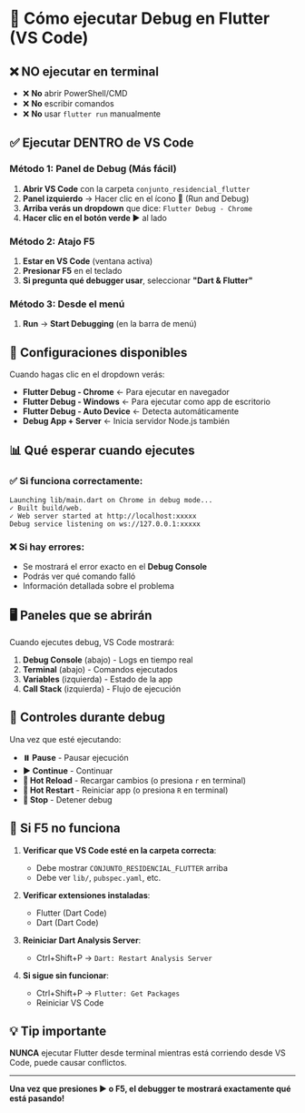 # 🐛 Cómo ejecutar Debug en Flutter (VS Code)

## ❌ NO ejecutar en terminal
- ❌ **No** abrir PowerShell/CMD
- ❌ **No** escribir comandos
- ❌ **No** usar `flutter run` manualmente

## ✅ Ejecutar DENTRO de VS Code

### **Método 1: Panel de Debug (Más fácil)**

1. **Abrir VS Code** con la carpeta `conjunto_residencial_flutter`
2. **Panel izquierdo** → Hacer clic en el ícono **🐛** (Run and Debug)
3. **Arriba verás un dropdown** que dice: `Flutter Debug - Chrome`
4. **Hacer clic en el botón verde ▶️** al lado

### **Método 2: Atajo F5**

1. **Estar en VS Code** (ventana activa)
2. **Presionar F5** en el teclado
3. **Si pregunta qué debugger usar**, seleccionar **"Dart & Flutter"**

### **Método 3: Desde el menú**

1. **Run** → **Start Debugging** (en la barra de menú)

## 🎯 **Configuraciones disponibles**

Cuando hagas clic en el dropdown verás:

- **Flutter Debug - Chrome** ← Para ejecutar en navegador
- **Flutter Debug - Windows** ← Para ejecutar como app de escritorio
- **Flutter Debug - Auto Device** ← Detecta automáticamente
- **Debug App + Server** ← Inicia servidor Node.js también

## 📊 **Qué esperar cuando ejecutes**

### ✅ **Si funciona correctamente:**
```
Launching lib/main.dart on Chrome in debug mode...
✓ Built build/web.
✓ Web server started at http://localhost:xxxxx
Debug service listening on ws://127.0.0.1:xxxxx
```

### ❌ **Si hay errores:**
- Se mostrará el error exacto en el **Debug Console**
- Podrás ver qué comando falló
- Información detallada sobre el problema

## 🖥️ **Paneles que se abrirán**

Cuando ejecutes debug, VS Code mostrará:

1. **Debug Console** (abajo) - Logs en tiempo real
2. **Terminal** (abajo) - Comandos ejecutados
3. **Variables** (izquierda) - Estado de la app
4. **Call Stack** (izquierda) - Flujo de ejecución

## 🔧 **Controles durante debug**

Una vez que esté ejecutando:

- **⏸️ Pause** - Pausar ejecución
- **▶️ Continue** - Continuar
- **🔄 Hot Reload** - Recargar cambios (o presiona `r` en terminal)
- **🔁 Hot Restart** - Reiniciar app (o presiona `R` en terminal)
- **🛑 Stop** - Detener debug

## 🚨 **Si F5 no funciona**

1. **Verificar que VS Code esté en la carpeta correcta**:
   - Debe mostrar `CONJUNTO_RESIDENCIAL_FLUTTER` arriba
   - Debe ver `lib/`, `pubspec.yaml`, etc.

2. **Verificar extensiones instaladas**:
   - Flutter (Dart Code)
   - Dart (Dart Code)

3. **Reiniciar Dart Analysis Server**:
   - Ctrl+Shift+P → `Dart: Restart Analysis Server`

4. **Si sigue sin funcionar**:
   - Ctrl+Shift+P → `Flutter: Get Packages`
   - Reiniciar VS Code

## 💡 **Tip importante**

**NUNCA** ejecutar Flutter desde terminal mientras está corriendo desde VS Code, puede causar conflictos.

---

**Una vez que presiones ▶️ o F5, el debugger te mostrará exactamente qué está pasando!**